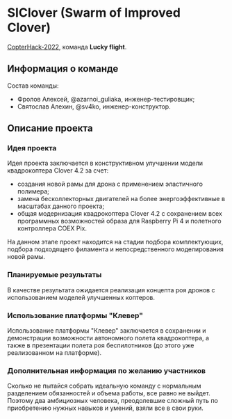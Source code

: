 # SIClover (Swarm of Improved Clover)

[CopterHack-2022](copterhack2022.md), команда **Lucky flight**.

## Информация о команде

Состав команды:

* Фролов Алексей, @azarnoi_guliaka, инженер-тестировщик;
* Святослав Алехин, @sv4ko, инженер-конструктор.

## Описание проекта

### Идея проекта

Идея проекта заключается в конструктивном улучшении модели квадрокоптера Clover 4.2 за счет:

* создания новой рамы для дрона с применением эластичного полимера;
* замена бесколлекторных двигателей на более энергоэффективные в масштабах данного проекта;
* общая модернизация квадрокоптера Clover 4.2 с сохранением всех программных возможностей образа для Raspberry Pi 4 и полетного контроллера COEX Pix.

На данном этапе проект находится на стадии подбора комплектующих, подбора подходящего филамента и непосредственного моделирования новой рамы.

### Планируемые результаты

В качестве результата ожидается реализация концепта роя дронов с использованием моделей улучшенных коптеров.

### Использование платформы "Клевер"

Использование платформы "Клевер" заключается в сохранении и демонстрации возможности автономного полета квадрокоптера, а также в презентации полета роя беспилотников (до этого уже реализованном на платформе).

### Дополнительная информация по желанию участников

Сколько не пытайся собрать идеальную команду с нормальным разделением обязанностей и объема работы, все равно не выйдет. Поэтому два амбициозных человека, преодолевшие сложный путь по приобретению нужных навыков и умений, взяли все в свои руки.

